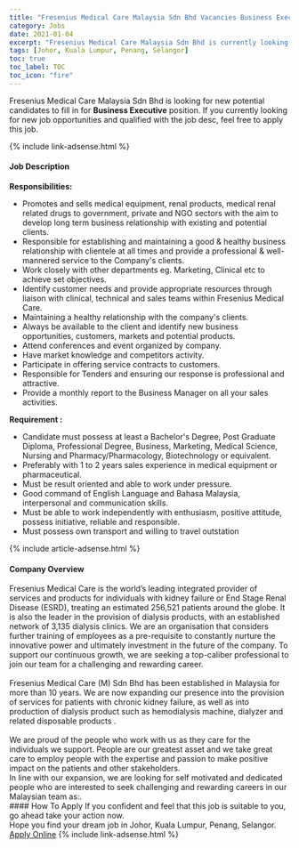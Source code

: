 ```yaml
---
title: "Fresenius Medical Care Malaysia Sdn Bhd Vacancies Business Executive" 
category: Jobs 
date: 2021-01-04 
excerpt: "Fresenius Medical Care Malaysia Sdn Bhd is currently looking for suitable person to fill in the Business Executive which positioned at Johor, Kuala Lumpur, Penang, Selangor" 
tags: [Johor, Kuala Lumpur, Penang, Selangor] 
toc: true 
toc_label: TOC 
toc_icon: "fire" 
--- 
```


<p>Fresenius Medical Care Malaysia Sdn Bhd is looking for new potential candidates to fill in for <b>Business Executive</b> position. If you currently looking for new job opportunities and qualified with the job desc, feel free to apply this job.
</p>{% include link-adsense.html %} 
<div><div><div><h4>Job Description</h4></div></div><div><div><span><div><div><strong>Responsibilities:</strong></div><ul><li>Promotes and sells medical equipment,&#160;renal products,&#160;medical renal related drugs&#160;to government, private and NGO sectors with the aim to develop long term business relationship with existing and potential clients.</li><li>Responsible for establishing and maintaining a good &amp; healthy business relationship with clientele at all times and provide a professional &amp; well-mannered service to the Company's clients.</li><li>Work closely with other departments eg. Marketing, Clinical etc to achieve set objectives.</li><li>Identify customer needs and provide appropriate resources through liaison with clinical, technical and sales teams within Fresenius Medical Care.</li><li>Maintaining a healthy relationship with the company's clients.</li><li>Always be available to the client and identify new business opportunities, customers, markets and potential products.</li><li>Attend conferences and event organized by company.</li><li>Have market knowledge and competitors activity.&#160;</li><li>Participate in offering service contracts to customers.</li><li>Responsible for Tenders and ensuring our response is professional and attractive.</li><li>Provide a monthly report to the Business Manager on all your sales activities.</li></ul><div><strong>Requirement :&#160;</strong></div><ul><li>Candidate must possess at least a Bachelor's Degree, Post Graduate Diploma, Professional Degree, Business, Marketing, Medical Science, Nursing and Pharmacy/Pharmacology, Biotechnology or equivalent.</li><li>Preferably with 1 to 2 years sales experience in medical equipment or pharmaceutical.</li><li>Must be result oriented and able to work under pressure.</li><li>Good command of English Language and Bahasa Malaysia, interpersonal and communication skills.</li><li>Must be able to work independently with enthusiasm, positive attitude, possess initiative, reliable and responsible.</li><li>Must possess own transport and willing to travel outstation</li></ul></div></span></div></div></div> 
{% include article-adsense.html %} 
<div><div><div><h4>Company Overview</h4></div></div><div><div><span><div><div>
<div>
		Fresenius Medical Care is the world&#8217;s leading integrated provider of services and products for individuals with kidney failure or End Stage Renal Disease (ESRD), treating an estimated 256,521 patients around the globe. It is also the leader in the provision of dialysis products, with an established network of 3,135 dialysis clinics. We are an organisation that considers further training of employees as a pre-requisite to constantly nurture the innovative power and ultimately investment in the future of the company. To support our continuous growth, we are seeking a top-caliber professional to join our team for a challenging and rewarding career.<br>
<br>
		Fresenius Medical Care (M) Sdn Bhd has been established in Malaysia for more than 10 years. We are now expanding our presence into the provision of services for patients with chronic kidney failure, as well as into production of dialysis product such as hemodialysis machine, dialyzer and related disposable products .<br>
<br>
		We are proud of the people who work with us as they care for the individuals we support. People are our greatest asset and we take great care to employ people with the expertise and passion to make positive impact on the patients and other stakeholders.</div>
<div>
		In line with our expansion, we are looking for self motivated and dedicated people who are interested to seek challenging and rewarding careers in our Malaysian team as:.</div>
</div></div></span></div></div></div> 
#### How To Apply 
If you confident and feel that this job is suitable to you, go ahead take your action now. <br/> 
Hope you find your dream job in Johor, Kuala Lumpur, Penang, Selangor. <br/> 
<a href="https://www.jobstreet.com.my/en/job/business-executive-4454900?jobId=jobstreet-my-job-4454900&sectionRank=9&token=0~014f37b6-0e45-4290-983e-01224b8c1d80&fr=SRP%20View%20In%20New%20Ta" class="btn btn--info" target="_blank" rel="nofollow noopenner">Apply Online</a> 
{% include link-adsense.html %} 